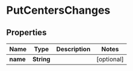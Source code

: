 

# PutCentersChanges

## Properties

Name | Type | Description | Notes
------------ | ------------- | ------------- | -------------
**name** | **String** |  |  [optional]



